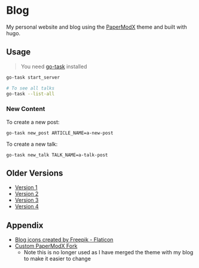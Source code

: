 # Blog

My personal website and blog using the [PaperModX](https://github.com/reorx/hugo-PaperModX) theme and
built with hugo.

## Usage

> You need [go-task](https://taskfile.dev/installation/) installed

```bash
go-task start_server

# To see all talks
go-task --list-all
```

### New Content

To create a new post:

```
go-task new_post ARTICLE_NAME=a-new-post
```

To create a new talk:

```
go-task new_talk TALK_NAME=a-talk-post
```

## Older Versions

- [Version 1](https://v1.haseebmajid.dev)
- [Version 2](https://v2.haseebmajid.dev)
- [Version 3](https://v3.haseebmajid.dev)
- [Version 4](https://v4.haseebmajid.dev)

## Appendix

- <a href="https://www.flaticon.com/free-icons/blog" title="blog icons">Blog icons created by Freepik - Flaticon</a>
- [Custom PaperModX Fork](https://github.com/hmajid2301/hugo-PaperModX)
   - Note this is no longer used as I have merged the theme with my blog to make it easier to change